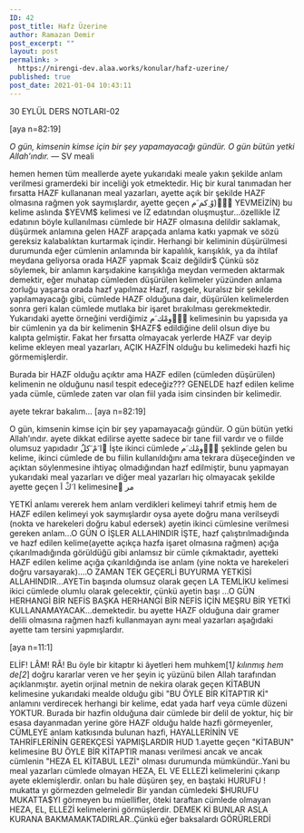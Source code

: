 ```yaml
---
ID: 42
post_title: Hafz Üzerine
author: Ramazan Demir
post_excerpt: ""
layout: post
permalink: >
  https://nirengi-dev.alaa.works/konular/hafz-uzerine/
published: true
post_date: 2021-01-04 10:43:11
---
```

<p>30 EYLÜL DERS NOTLARI-02</p>
<p>[aya n=82:19]</p>
<p><em>O gün, kimsenin kimse için bir şey yapamayacağı gündür. O gün bütün yetki Allah’ındır.</em> — SV meali</p>
<p>hemen hemen tüm meallerde ayete yukarıdaki meale yakın şekilde anlam verilmesi gramerdeki bir inceliği yok etmektedir. Hiç bir kural tanımadan her fırsatta HAZF kullananan meal yazarları, ayette açık bir şekilde HAZF olmasına rağmen yok saymışlardır, ayette geçen وْ ِكم َم) ََْYEVMEİZİN) bu kelime aslında $YEVM$ kelimesi ve İZ edatından oluşmuştur...özellikle İZ edatının böyle kullanılması cümlede bir HAZF olmasına delildir saklamak, düşürmek anlamına gelen HAZF arapçada anlama katkı yapmak ve sözü gereksiz kalabalıktan kurtarmak içindir. Herhangi bir keliminin düşürülmesi durumunda eğer cümlenin
anlamında bir kapalılık, karışıklık, ya da ihtilaf meydana geliyorsa orada HAZF yapmak $caiz değildir$ Çünkü söz söylemek, bir anlamın karşıdakine karışıklığa meydan vermeden aktarmak demektir, eğer muhatap cümleden düşürülen kelimeler yüzünden anlama zorluğu yaşarsa orada hazf yapılmaz Hazf, rasgele, kuralsız bir şekilde yapılamayacağı gibi, cümlede HAZF olduğuna dair, düşürülen kelimelerden sonra geri kalan cümlede mutlaka bir işaret bırakılması gerekmektedir. Yukarıdaki ayette örneğini verdiğimiz وِمْك َم ََْkelimesinin bu yapısıda ya bir cümlenin ya da bir kelimenin $HAZF$ edildiğine delil olsun diye bu kalıpta gelmiştir. Fakat her fırsatta olmayacak yerlerde HAZF var deyip kelime ekleyen meal yazarları, AÇIK HAZFİN olduğu bu kelimedeki hazfi hiç görmemişlerdir.</p>
<p>Burada bir HAZF olduğu açıktır ama HAZF edilen (cümleden düşürülen) kelimenin ne olduğunu nasıl tespit edeceğiz??? GENELDE hazf edilen kelime yada cümle, cümlede zaten var olan fiil yada isim cinsinden bir kelimedir.</p>
<p>ayete tekrar bakalım...
[aya n=82:19]</p>
<p>O gün, kimsenin kimse için bir şey yapamayacağı gündür. O gün bütün yetki Allah’ındır. ayete dikkat edilirse ayette sadece bir tane fiil vardır ve o fiilde olumsuz yapıdadır ا َمْ َكلَُ ْİşte ikinci cümlede وِمْك َم ََْşeklinde gelen bu kelime, ikinci cümlede de bu fiilin kullanıldığını ama tekrara düşeceğinden ve açıktan söylenmesine ihtiyaç olmadığından hazf edilmiştir, bunu yapmayan yukarıdaki meal yazarları ve diğer meal yazarları hiç olmayacak şekilde ayette geçen ا َكْ
اَ kelimesineَ مر</p>
<p>YETKİ anlamı vererek hem anlam verdikleri kelimeyi tahrif etmiş hem de HAZF edilen kelimeyi yok saymışlardır oysa ayete doğru mana verilseydi (nokta ve harekeleri doğru kabul edersek) ayetin ikinci cümlesine verilmesi gereken anlam...O GÜN O İŞLER ALLAHINDIR İŞTE, hazf çalıştırılmadığında ve hazf edilen kelime(ayette açıkça hazfa işaret olmasına rağmen) açığa çıkarılmadığında görüldüğü gibi anlamsız bir cümle çıkmaktadır, ayetteki HAZF edilen kelime açığa çıkarıldığında ise anlam (yine nokta ve harekeleri doğru varsayarak)....O ZAMAN TEK GEÇERLİ BUYURMA YETKİSİ ALLAHINDIR...AYETin başında olumsuz olarak geçen LA TEMLİKU kelimesi ikici cümlede olumlu olarak gelecektir, çünkü ayetin başı ...O GÜN HERHANGİ BİR NEFİS BAŞKA HERHANGİ BİR NEFİS İÇİN MEŞRU BİR YETKİ KULLANAMAYACAK...demektedir. bu ayette HAZF olduğuna dair gramer delili olmasına rağmen hazfi kullanmayan aynı meal yazarları aşağıdaki ayette tam tersini yapmışlardır.</p>
<p>[aya n=11:1]</p>
<p>ELİF! LÂM! RÂ! Bu öyle bir kitaptır ki âyetleri hem muhkem[1<em>] kılınmış hem de[2</em>] doğru kararlar veren ve her şeyin iç yüzünü bilen Allah tarafından açıklanmıştır. ayetin orjinal metnin de nekira olarak geçen KİTABUN kelimesine yukarıdaki mealde olduğu gibi &quot;BU ÖYLE BİR KİTAPTIR Kİ&quot; anlamını verdirecek herhangi bir kelime, edat yada harf veya cümle düzeni YOKTUR. Burada bir hazfin olduğuna dair cümlede bir delil de yoktur, hiç bir esasa dayanmadan yerine göre HAZF olduğu halde hazfi görmeyenler, CÜMLEYE anlam katkısında bulunan hazfi, HAYALLERİNİN VE TAHRİFLERİNİN GEREKÇESİ YAPMIŞLARDIR HUD 1.ayette geçen &quot;KİTABUN&quot; kelimesine BU ÖYLE BİR KİTAPTIR manası verilmesi ancak ve ancak cümlenin &quot;HEZA EL KİTABUL LEZİ&quot; olması durumunda mümkündür..Yani bu meal yazarları cümlede olmayan HEZA, EL VE ELLEZİ kelimelerini çıkarıp ayete eklemişlerdir. onları bu hale düşüren şey, en baştaki HURUFU ! mukatta yı görmezden gelmeledir Bir yandan cümledeki $HURUFU MUKATTA$YI görmeyen bu müellifler, öteki taraftan cümlede olmayan HEZA, EL, ELLEZİ kelimelerini görmüşlerdir. DEMEK Kİ BUNLAR ASLA KURANA BAKMAMAKTADIRLAR..Çünkü eğer baksalardı GÖRÜRLERDİ</p>